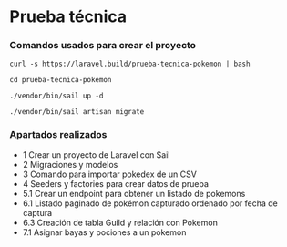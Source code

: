 # Prueba técnica

### Comandos usados para crear el proyecto
```
curl -s https://laravel.build/prueba-tecnica-pokemon | bash

cd prueba-tecnica-pokemon

./vendor/bin/sail up -d

./vendor/bin/sail artisan migrate
```

### Apartados realizados
- 1 Crear un proyecto de Laravel con Sail
- 2 Migraciones y modelos
- 3 Comando para importar pokedex de un CSV
- 4 Seeders y factories para crear datos de prueba
- 5.1 Crear un endpoint para obtener un listado de pokemons
- 6.1 Listado paginado de pokémon capturado ordenado por fecha de captura
- 6.3 Creación de tabla Guild y relación con Pokemon
- 7.1 Asignar bayas y pociones a un pokemon
